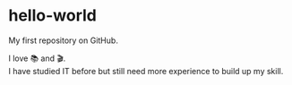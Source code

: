 # hello-world

My first repository on GitHub.

I love :books: and :clapper:.<br>
I have studied IT before but still need more experience to build up my skill.
